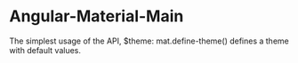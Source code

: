 # Angular-Material-Main
The simplest usage of the API, $theme: mat.define-theme() defines a theme with default values.
